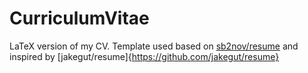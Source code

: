 # CurriculumVitae
LaTeX version of my CV. Template used based on [sb2nov/resume](https://github.com/sb2nov/resume/) and inspired by [jakegut/resume]{https://github.com/jakegut/resume}
